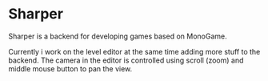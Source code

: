 # Sharper
Sharper is a backend for developing games based on MonoGame.

Currently i work on the level editor at the same time adding more stuff to the backend.
The camera in the editor is controlled using scroll (zoom) and middle mouse button to pan the view.
